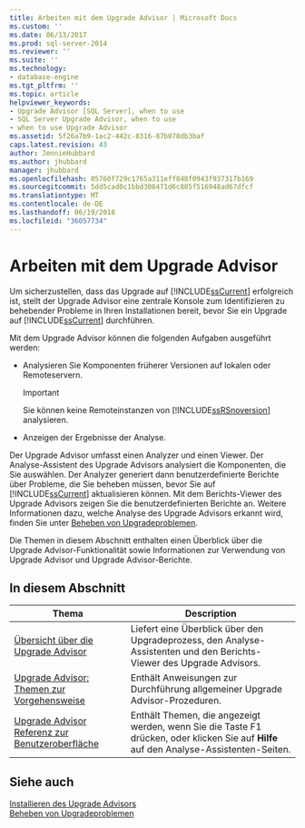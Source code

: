 ```yaml
---
title: Arbeiten mit dem Upgrade Advisor | Microsoft Docs
ms.custom: ''
ms.date: 06/13/2017
ms.prod: sql-server-2014
ms.reviewer: ''
ms.suite: ''
ms.technology:
- database-engine
ms.tgt_pltfrm: ''
ms.topic: article
helpviewer_keywords:
- Upgrade Advisor [SQL Server], when to use
- SQL Server Upgrade Advisor, when to use
- when to use Upgrade Advisor
ms.assetid: 5f26a7b9-1ac2-442c-8316-87b078db3baf
caps.latest.revision: 43
author: JennieHubbard
ms.author: jhubbard
manager: jhubbard
ms.openlocfilehash: 05760f729c1765a311eff848f0943f937317b169
ms.sourcegitcommit: 5dd5cad0c1bbd308471d6c885f516948ad67dfcf
ms.translationtype: MT
ms.contentlocale: de-DE
ms.lasthandoff: 06/19/2018
ms.locfileid: "36057734"
---
```

# <a name="working-with-upgrade-advisor"></a>Arbeiten mit dem Upgrade Advisor
  Um sicherzustellen, dass das Upgrade auf [!INCLUDE[ssCurrent](../../includes/sscurrent-md.md)] erfolgreich ist, stellt der Upgrade Advisor eine zentrale Konsole zum Identifizieren zu behebender Probleme in Ihren Installationen bereit, bevor Sie ein Upgrade auf [!INCLUDE[ssCurrent](../../includes/sscurrent-md.md)] durchführen.  
  
 Mit dem Upgrade Advisor können die folgenden Aufgaben ausgeführt werden:  
  
-   Analysieren Sie Komponenten früherer Versionen auf lokalen oder Remoteservern.  
  
    > [!IMPORTANT]  
    >  Sie können keine Remoteinstanzen von [!INCLUDE[ssRSnoversion](../../includes/ssrsnoversion-md.md)] analysieren.  
  
-   Anzeigen der Ergebnisse der Analyse.  
  
 Der Upgrade Advisor umfasst einen Analyzer und einen Viewer. Der Analyse-Assistent des Upgrade Advisors analysiert die Komponenten, die Sie auswählen. Der Analyzer generiert dann benutzerdefinierte Berichte über Probleme, die Sie beheben müssen, bevor Sie auf [!INCLUDE[ssCurrent](../../includes/sscurrent-md.md)] aktualisieren können. Mit dem Berichts-Viewer des Upgrade Advisors zeigen Sie die benutzerdefinierten Berichte an. Weitere Informationen dazu, welche Analyse des Upgrade Advisors erkannt wird, finden Sie unter [Beheben von Upgradeproblemen](../../../2014/sql-server/install/resolving-upgrade-issues.md).  
  
 Die Themen in diesem Abschnitt enthalten einen Überblick über die Upgrade Advisor-Funktionalität sowie Informationen zur Verwendung von Upgrade Advisor und Upgrade Advisor-Berichte.  
  
## <a name="in-this-section"></a>In diesem Abschnitt  
  
|Thema|Description|  
|-----------|-----------------|  
|[Übersicht über die Upgrade Advisor](../../../2014/sql-server/install/overview-of-upgrade-advisor.md)|Liefert eine Überblick über den Upgradeprozess, den Analyse-Assistenten und den Berichts-Viewer des Upgrade Advisors.|  
|[Upgrade Advisor: Themen zur Vorgehensweise](../../../2014/sql-server/install/upgrade-advisor-how-to-topics.md)|Enthält Anweisungen zur Durchführung allgemeiner Upgrade Advisor-Prozeduren.|  
|[Upgrade Advisor Referenz zur Benutzeroberfläche](../../../2014/sql-server/install/upgrade-advisor-user-interface-reference.md)|Enthält Themen, die angezeigt werden, wenn Sie die Taste F1 drücken, oder klicken Sie auf **Hilfe** auf den Analyse-Assistenten-Seiten.|  
  
## <a name="see-also"></a>Siehe auch  
 [Installieren des Upgrade Advisors](../../../2014/sql-server/install/installing-upgrade-advisor.md)   
 [Beheben von Upgradeproblemen](../../../2014/sql-server/install/resolving-upgrade-issues.md)  
  
  